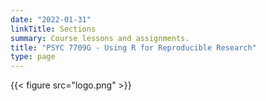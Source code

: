```yaml
---
date: "2022-01-31"
linkTitle: Sections
summary: Course lessons and assignments.
title: "PSYC 7709G - Using R for Reproducible Research"
type: page
---
```


{{< figure src="logo.png" >}}

